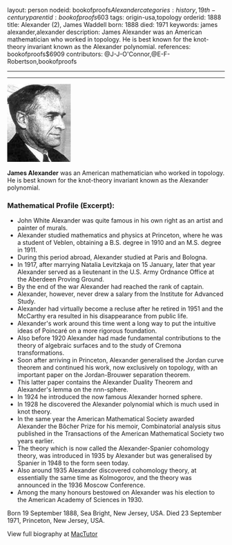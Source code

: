 layout: person
nodeid: bookofproofs$Alexander
categories: history,19th-century
parentid: bookofproofs$603
tags: origin-usa,topology
orderid: 1888
title: Alexander (2), James Waddell
born: 1888
died: 1971
keywords: james alexander,alexander
description: James Alexander was an American mathematician who worked in topology. He is best known for the knot-theory invariant known as the Alexander polynomial.
references: bookofproofs$6909
contributors: @J-J-O'Connor,@E-F-Robertson,bookofproofs

---



---

![Alexander.jpg](https://github.com/bookofproofs/bookofproofs.github.io/blob/main/_sources/_assets/images/portraits/Alexander.jpg?raw=true)

**James Alexander** was an American mathematician who worked in topology. He is best known for the knot-theory invariant known as the Alexander polynomial.

### Mathematical Profile (Excerpt):
* John White Alexander was quite famous in his own right as an artist and painter of murals.
* Alexander studied mathematics and physics at Princeton, where he was a student of Veblen, obtaining a B.S. degree in 1910 and an M.S. degree in 1911.
* During this period abroad, Alexander studied at Paris and Bologna.
* In 1917, after marrying Natalia Levitzkaja on 15 January, later that year Alexander served as a lieutenant in the U.S. Army Ordnance Office at the Aberdeen Proving Ground.
* By the end of the war Alexander had reached the rank of captain.
* Alexander, however, never drew a salary from the Institute for Advanced Study.
* Alexander had virtually become a recluse after he retired in 1951 and the McCarthy era resulted in his disappearance from public life.
* Alexander's work around this time went a long way to put the intuitive ideas of Poincaré on a more rigorous foundation.
* Also before 1920 Alexander had made fundamental contributions to the theory of algebraic surfaces and to the study of Cremona transformations.
* Soon after arriving in Princeton, Alexander generalised the Jordan curve theorem and continued his work, now exclusively on topology, with an important paper on the Jordan-Brouwer separation theorem.
* This latter paper contains the Alexander Duality Theorem and Alexander's lemma on the nnn-sphere.
* In 1924 he introduced the now famous Alexander horned sphere.
* In 1928 he discovered the Alexander polynomial which is much used in knot theory.
* In the same year the American Mathematical Society awarded Alexander the Bôcher Prize for his memoir, Combinatorial analysis situs published in the Transactions of the American Mathematical Society two years earlier.
* The theory which is now called the Alexander-Spanier cohomology theory, was introduced in 1935 by Alexander but was generalised by Spanier in 1948 to the form seen today.
* Also around 1935 Alexander discovered cohomology theory, at essentially the same time as Kolmogorov, and the theory was announced in the 1936 Moscow Conference.
* Among the many honours bestowed on Alexander was his election to the American Academy of Sciences in 1930.

Born 19 September 1888, Sea Bright, New Jersey, USA. Died 23 September 1971, Princeton, New Jersey, USA.

View full biography at [MacTutor](https://mathshistory.st-andrews.ac.uk/Biographies/Alexander/)
